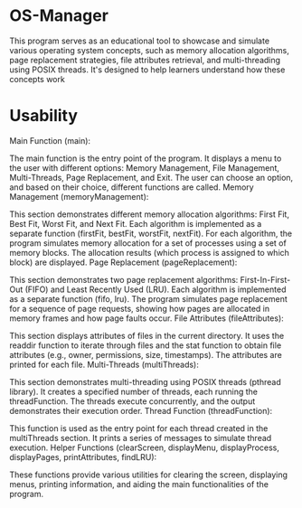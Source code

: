# OS-Manager
 This program serves as an educational tool to showcase and simulate various operating system concepts, such as memory allocation algorithms, page replacement strategies, file attributes retrieval, and multi-threading using POSIX threads. It's designed to help learners understand how these concepts work 

# Usability
Main Function (main):

The main function is the entry point of the program.
It displays a menu to the user with different options: Memory Management, File Management, Multi-Threads, Page Replacement, and Exit.
The user can choose an option, and based on their choice, different functions are called.
Memory Management (memoryManagement):

This section demonstrates different memory allocation algorithms: First Fit, Best Fit, Worst Fit, and Next Fit.
Each algorithm is implemented as a separate function (firstFit, bestFit, worstFit, nextFit).
For each algorithm, the program simulates memory allocation for a set of processes using a set of memory blocks.
The allocation results (which process is assigned to which block) are displayed.
Page Replacement (pageReplacement):

This section demonstrates two page replacement algorithms: First-In-First-Out (FIFO) and Least Recently Used (LRU).
Each algorithm is implemented as a separate function (fifo, lru).
The program simulates page replacement for a sequence of page requests, showing how pages are allocated in memory frames and how page faults occur.
File Attributes (fileAttributes):

This section displays attributes of files in the current directory.
It uses the readdir function to iterate through files and the stat function to obtain file attributes (e.g., owner, permissions, size, timestamps).
The attributes are printed for each file.
Multi-Threads (multiThreads):

This section demonstrates multi-threading using POSIX threads (pthread library).
It creates a specified number of threads, each running the threadFunction.
The threads execute concurrently, and the output demonstrates their execution order.
Thread Function (threadFunction):

This function is used as the entry point for each thread created in the multiThreads section.
It prints a series of messages to simulate thread execution.
Helper Functions (clearScreen, displayMenu, displayProcess, displayPages, printAttributes, findLRU):

These functions provide various utilities for clearing the screen, displaying menus, printing information, and aiding the main functionalities of the program.

